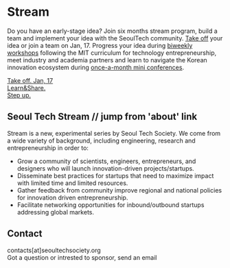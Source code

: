 Stream
====================

Do you have an early-stage idea? Join six months stream program, build a team and implement your idea with the SeoulTech community. [Take off](http://www.meetup.com/seoul-tech-society/) your idea or join a team on Jan, 17. Progress your idea during [biweekly workshops](https://github.com/SeoulTech/stream/blob/gh-pages/workshops-page.md) following the MIT curriculum for technology entrepreneurship, meet industry and academia partners and learn to navigate the Korean innovation ecosystem during [once-a-month mini conferences](https://github.com/SeoulTech/stream/blob/gh-pages/miniconf-page.md).

[Take off. Jan, 17](http://www.meetup.com/seoul-tech-society/)  
[Learn&Share.](https://github.com/SeoulTech/stream/blob/gh-pages/workshops-page.md)  
[Step up.](https://github.com/SeoulTech/stream/blob/gh-pages/miniconf-page.md)

## Seoul Tech Stream // jump from 'about' link
Stream is a new, experimental series by Seoul Tech Society. We come from a wide variety of background, including engineering, research and entrepreneurship in order to:   
- Grow a community of scientists, engineers, entrepreneurs, and designers who will launch innovation-driven projects/startups.  
- Disseminate best practices for startups that need to maximize impact with limited time and limited resources.
- Gather feedback from community improve regional and national policies for innovation driven entrepreneurship.
- Facilitate networking opportunities for inbound/outbound startups addressing global markets.

## Contact
contacts[at]seoultechsociety.org  
Got a question or intrested to sponsor, send an email
